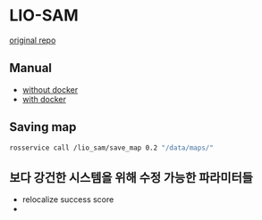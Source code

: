 # LIO-SAM

[original repo](https://github.com/TixiaoShan/LIO-SAM)

## Manual
- [without docker](https://github.com/Lab-of-AI-and-Robotics/Lair_Code_Implementation_Manual/blob/main/manual/How_to_implement_LIO-SAM_and_FAST-LIO.md)
- [with docker](https://github.com/Lab-of-AI-and-Robotics/Lair_Code_Implementation_Manual/blob/main/manual/LIO_SAM.md)

## Saving map

```bash
rosservice call /lio_sam/save_map 0.2 "/data/maps/"
```

## 보다 강건한 시스템을 위해 수정 가능한 파라미터들
- relocalize success score
- 
